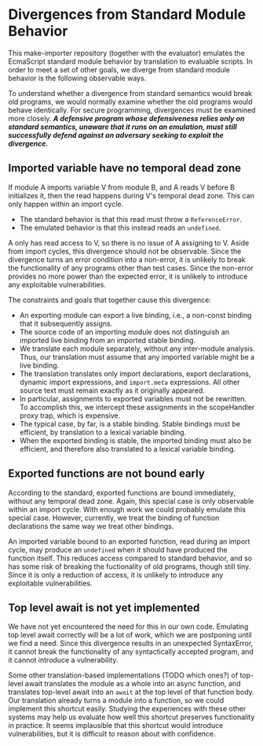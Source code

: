 # Divergences from Standard Module Behavior

This make-importer repository (together with the evaluator) emulates the EcmaScript standard module behavior by translation to evaluable scripts. In order to meet a set of other goals, we diverge from standard module behavior is the following observable ways.

To understand whether a divergence from standard semantics would break old programs, we would normally examine whether the old programs would behave identically. For secure programming, divergences must be examined more closely. ***A defensive program whose defensiveness relies only on standard semantics, unaware that it runs on an emulation, must still successfully defend against an adversary seeking to exploit the divergence.***

## Imported variable have no temporal dead zone

If module A imports variable V from module B, and A reads V before B initializes it, then the read happens during V's temporal dead zone. This can only happen within an import cycle.

   * The standard behavior is that this read must throw a `ReferenceError`.
   * The emulated behavior is that this instead reads an `undefined`.

A only has read access to V, so there is no issue of A assigning to V. Aside from import cycles, this divergence should not be observable. Since the divergence turns an error condition into a non-error, it is unlikely to break the functionality of any programs other than test cases. Since the non-error provides no more power than the expected error, it is unlikely to introduce any exploitable vulnerabilities.

The constraints and goals that together cause this divergence:

   * An exporting module can export a live binding, i.e., a non-const binding that it subsequently assigns.
   * The source code of an importing module does not distinguish an imported live binding from an imported stable binding.
   * We translate each module separately, without any inter-module analysis. Thus, our translation must assume that any imported variable might be a live binding.
   * The translation translates only import declarations, export declarations, dynamic import expressions, and `import.meta` expressions. All other source text must remain exactly as it originally appeared.
   * In particular, assignments to exported variables must not be rewritten. To accomplish this, we intercept these assignments in the scopeHandler proxy trap, which is expensive.
   * The typical case, by far, is a stable binding. Stable bindings must be efficient, by translation to a lexical variable binding.
   * When the exported binding is stable, the imported binding must also be efficient, and therefore also translated to a lexical variable binding.

## Exported functions are not bound early

According to the standard, exported functions are bound immediately, without any temporal dead zone. Again, this special case is only observable within an import cycle. With enough work we could probably emulate this special case. However, currently, we treat the binding of function declarations the same way we treat other bindings.

An imported variable bound to an exported function, read during an import cycle, may produce an `undefined` when it should have produced the function itself. This reduces access compared to standard behavior, and so has some risk of breaking the fuctionality of old programs, though still tiny. Since it is only a reduction of access, it is unlikely to introduce any exploitable vulnerabilities.

## Top level await is not yet implemented

We have not yet encountered the need for this in our own code. Emulating top level await correctly will be a lot of work, which we are postponing until we find a need. Since this divergence results in an unexpected SyntaxError, it cannot break the functionality of any syntactically accepted program, and it cannot introduce a vulnerability.

Some other translation-based implementations (TODO which ones?) of top-level await translates the module as a whole into an async function, and translates top-level await into an `await` at the top level of that function body. Our translation already turns a module into a function, so we could implement this shortcut easily. Studying the experiences with these other systems may help us evaluate how well this shortcut preserves functionality in practice. It seems implausible that this shortcut would introduce vulnerabilities, but it is difficult to reason about with confidence.
